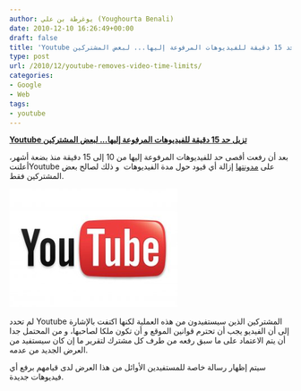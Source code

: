 ```yaml
---
author: يوغرطة بن علي (Youghourta Benali)
date: 2010-12-10 16:26:49+00:00
draft: false
title: 'Youtube تزيل حد 15 دقيقة للفيديوهات المرفوعة إليها... لبعض المشتركين '
type: post
url: /2010/12/youtube-removes-video-time-limits/
categories:
- Google
- Web
tags:
- youtube
---
```


**[Youtube تزيل حد 15 دقيقة للفيديوهات المرفوعة إليها... لبعض المشتركين](https://www.it-scoop.com/2010/12/youtube-removes-video-time-limits)**


بعد أن رفعت أقصى حد للفيديوهات المرفوعة إليها من 10 إلى 15 دقيقة منذ بضعة أشهر، أعلنتYoutube على [مدونتها](http://youtube-global.blogspot.com/2010/12/up-up-and-away-long-videos-for-more.html) إزالة أي قيود حول مدة الفيديوهات  و ذلك لصالح بعض المشتركين فقط.

[![](youtube-logo-300x212.jpg)
](https://www.it-scoop.com/2010/12/youtube-removes-video-time-limits)

لم تحدد Youtube المشتركين الذين سيستفيدون من هذه العملية لكنها اكتفت بالإشارة إلى أن الفيديو يجب أن تحترم قوانين الموقع و أن تكون ملكا لصاحبها، و من المحتمل جدا أن يتم الاعتماد على ما سبق رفعه من طرف كل مشترك لتقرير ما إن كان سيستفيد من العرض الجديد من عدمه.

سيتم إظهار رسالة خاصة للمستفيدين الأوائل من هذا العرض لدى قيامهم برفع أي فيديوهات جديدة.
